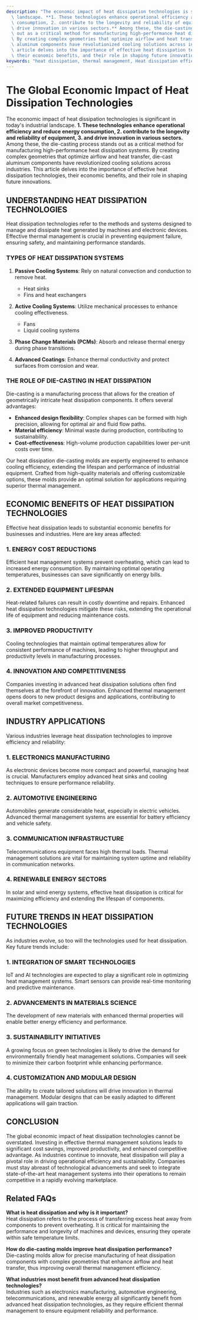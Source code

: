 ```yaml
---
description: "The economic impact of heat dissipation technologies is significant in today's industrial\
  \ landscape. **1. These technologies enhance operational efficiency and reduce energy\
  \ consumption, 2. contribute to the longevity and reliability of equipment, 3. and\
  \ drive innovation in various sectors.** Among these, the die-casting process stands\
  \ out as a critical method for manufacturing high-performance heat dissipation systems.\
  \ By creating complex geometries that optimize airflow and heat transfer, die-cast\
  \ aluminum components have revolutionized cooling solutions across industries. This\
  \ article delves into the importance of effective heat dissipation technologies,\
  \ their economic benefits, and their role in shaping future innovations."
keywords: "heat dissipation, thermal management, Heat dissipation efficiency, Die casting process"
---
```

# The Global Economic Impact of Heat Dissipation Technologies

The economic impact of heat dissipation technologies is significant in today's industrial landscape. **1. These technologies enhance operational efficiency and reduce energy consumption, 2. contribute to the longevity and reliability of equipment, 3. and drive innovation in various sectors.** Among these, the die-casting process stands out as a critical method for manufacturing high-performance heat dissipation systems. By creating complex geometries that optimize airflow and heat transfer, die-cast aluminum components have revolutionized cooling solutions across industries. This article delves into the importance of effective heat dissipation technologies, their economic benefits, and their role in shaping future innovations.

## UNDERSTANDING HEAT DISSIPATION TECHNOLOGIES

Heat dissipation technologies refer to the methods and systems designed to manage and dissipate heat generated by machines and electronic devices. Effective thermal management is crucial in preventing equipment failure, ensuring safety, and maintaining performance standards. 

### TYPES OF HEAT DISSIPATION SYSTEMS

1. **Passive Cooling Systems**: Rely on natural convection and conduction to remove heat.
   - Heat sinks
   - Fins and heat exchangers

2. **Active Cooling Systems**: Utilize mechanical processes to enhance cooling effectiveness.
   - Fans
   - Liquid cooling systems

3. **Phase Change Materials (PCMs)**: Absorb and release thermal energy during phase transitions. 

4. **Advanced Coatings**: Enhance thermal conductivity and protect surfaces from corrosion and wear.

### THE ROLE OF DIE-CASTING IN HEAT DISSIPATION

Die-casting is a manufacturing process that allows for the creation of geometrically intricate heat dissipation components. It offers several advantages:

- **Enhanced design flexibility**: Complex shapes can be formed with high precision, allowing for optimal air and fluid flow paths.
- **Material efficiency**: Minimal waste during production, contributing to sustainability.
- **Cost-effectiveness**: High-volume production capabilities lower per-unit costs over time.

Our heat dissipation die-casting molds are expertly engineered to enhance cooling efficiency, extending the lifespan and performance of industrial equipment. Crafted from high-quality materials and offering customizable options, these molds provide an optimal solution for applications requiring superior thermal management.

## ECONOMIC BENEFITS OF HEAT DISSIPATION TECHNOLOGIES

Effective heat dissipation leads to substantial economic benefits for businesses and industries. Here are key areas affected:

### 1. ENERGY COST REDUCTIONS

Efficient heat management systems prevent overheating, which can lead to increased energy consumption. By maintaining optimal operating temperatures, businesses can save significantly on energy bills.

### 2. EXTENDED EQUIPMENT LIFESPAN

Heat-related failures can result in costly downtime and repairs. Enhanced heat dissipation technologies mitigate these risks, extending the operational life of equipment and reducing maintenance costs.

### 3. IMPROVED PRODUCTIVITY

Cooling technologies that maintain optimal temperatures allow for consistent performance of machines, leading to higher throughput and productivity levels in manufacturing processes.

### 4. INNOVATION AND COMPETITIVENESS

Companies investing in advanced heat dissipation solutions often find themselves at the forefront of innovation. Enhanced thermal management opens doors to new product designs and applications, contributing to overall market competitiveness.

## INDUSTRY APPLICATIONS

Various industries leverage heat dissipation technologies to improve efficiency and reliability:

### 1. ELECTRONICS MANUFACTURING

As electronic devices become more compact and powerful, managing heat is crucial. Manufacturers employ advanced heat sinks and cooling techniques to ensure performance reliability.

### 2. AUTOMOTIVE ENGINEERING

Automobiles generate considerable heat, especially in electric vehicles. Advanced thermal management systems are essential for battery efficiency and vehicle safety.

### 3. COMMUNICATION INFRASTRUCTURE

Telecommunications equipment faces high thermal loads. Thermal management solutions are vital for maintaining system uptime and reliability in communication networks.

### 4. RENEWABLE ENERGY SECTORS

In solar and wind energy systems, effective heat dissipation is critical for maximizing efficiency and extending the lifespan of components.

## FUTURE TRENDS IN HEAT DISSIPATION TECHNOLOGIES

As industries evolve, so too will the technologies used for heat dissipation. Key future trends include:

### 1. INTEGRATION OF SMART TECHNOLOGIES

IoT and AI technologies are expected to play a significant role in optimizing heat management systems. Smart sensors can provide real-time monitoring and predictive maintenance.

### 2. ADVANCEMENTS IN MATERIALS SCIENCE

The development of new materials with enhanced thermal properties will enable better energy efficiency and performance.

### 3. SUSTAINABILITY INITIATIVES

A growing focus on green technologies is likely to drive the demand for environmentally friendly heat management solutions. Companies will seek to minimize their carbon footprint while enhancing performance.

### 4. CUSTOMIZATION AND MODULAR DESIGN

The ability to create tailored solutions will drive innovation in thermal management. Modular designs that can be easily adapted to different applications will gain traction.

## CONCLUSION

The global economic impact of heat dissipation technologies cannot be overstated. Investing in effective thermal management solutions leads to significant cost savings, improved productivity, and enhanced competitive advantage. As industries continue to innovate, heat dissipation will play a pivotal role in driving operational efficiency and sustainability. Companies must stay abreast of technological advancements and seek to integrate state-of-the-art heat management systems into their operations to remain competitive in a rapidly evolving marketplace.

## Related FAQs

**What is heat dissipation and why is it important?**  
Heat dissipation refers to the process of transferring excess heat away from components to prevent overheating. It is critical for maintaining the performance and longevity of machines and devices, ensuring they operate within safe temperature limits.

**How do die-casting molds improve heat dissipation performance?**  
Die-casting molds allow for precise manufacturing of heat dissipation components with complex geometries that enhance airflow and heat transfer, thus improving overall thermal management efficiency.

**What industries most benefit from advanced heat dissipation technologies?**  
Industries such as electronics manufacturing, automotive engineering, telecommunications, and renewable energy all significantly benefit from advanced heat dissipation technologies, as they require efficient thermal management to ensure equipment reliability and performance.

